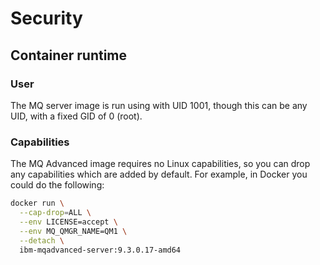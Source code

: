 # Security

## Container runtime

### User

The MQ server image is run using with UID 1001, though this can be any UID, with a fixed GID of 0 (root).

### Capabilities

The MQ Advanced image requires no Linux capabilities, so you can drop any capabilities which are added by default.  For example, in Docker you could do the following:

```sh
docker run \
  --cap-drop=ALL \
  --env LICENSE=accept \
  --env MQ_QMGR_NAME=QM1 \
  --detach \
  ibm-mqadvanced-server:9.3.0.17-amd64
```
